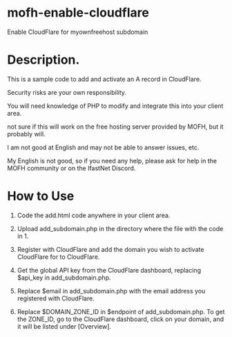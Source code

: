 # mofh-enable-cloudflare
Enable CloudFlare for myownfreehost subdomain

# Description.

This is a sample code to add and activate an A record in CloudFlare.

Security risks are your own responsibility.

You will need knowledge of PHP to modify and integrate this into your client area.

not sure if this will work on the free hosting server provided by MOFH, but it probably will.

I am not good at English and may not be able to answer issues, etc.

My English is not good, so if you need any help, please ask for help in the MOFH community or on the IfastNet Discord.

# How to Use 

1. Code the add.html code anywhere in your client area.

2. Upload add_subdomain.php in the directory where the file with the code in 1.

3. Register with CloudFlare and add the domain you wish to activate CloudFlare for to CloudFlare.

4. Get the global API key from the CloudFlare dashboard, replacing $api_key in add_subdomain.php.

5. Replace $email in add_subdomain.php with the email address you registered with CloudFlare.

6. Replace $DOMAIN_ZONE_ID in $endpoint of add_subdomain.php. To get the ZONE_ID, go to the CloudFlare dashboard, click on your domain, and it will be listed under [Overview].
